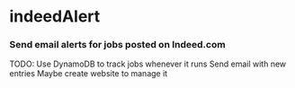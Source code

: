 # indeedAlert
### Send email alerts for jobs posted on Indeed.com

TODO:
  Use DynamoDB to track jobs whenever it runs
  Send email with new entries
  Maybe create website to manage it
